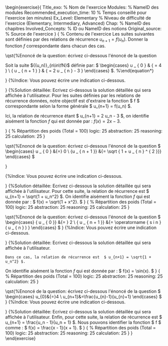 
\begin{exercise}{
Title_exo: % Nom de l'exercice
Modules: % NameID des modules
Recommended_execution_time: 10 % Temps conseillé pour l'exercice (en minutes)
Ex_Level: Elementary % Niveau de difficulté de l'exercice (Elementary, Intermediary, Advanced)
Chap: % NameID des chapitres
Involved_Concepts: % ID ou NameID des notions
Original_source: % Source de l'exercice
}
{
% Contenu de l'exercice
Les suites suivantes sont définies par des relations de récurrence $u_{n+1}=f\left(u_{n}\right)$. 
Donner la fonction $f$ correspondante dans chacun des cas.

\qst{%Enoncé de la question: écrivez ci-dessous l'énoncé de la question

Soit la suite ${(u_n)}_{n\in\fN}$ définie par:
$
\begin{cases}
u _ { 0 }  & { = 4 } \\
   { u _ { n + 1 } } & { = 2 u _ { n } - 3 }
\end{cases}
$.
%\end{equation*}


}
{%Indice: Vous pouvez écrire une indication ci-dessous.

}
{%Solution détaillée: Ecrivez ci-dessous la solution détaillée qui sera affichée à l'utilisateur.
Pour les suites définies par les relations de récurrence données, 
notre objectif est d'extraire la fonction $ f $ correspondante selon la forme générale 
$ u_{n+1} = f(u_n) $. 
   
Ici, la relation de récurrence étant $ u_{n+1} = 2 u_n - 3 $, on identifie aisément
la fonction $f$ qui est donnée par : 
 $f(x) = 2x - 3$.

}
{
% Répartition des poids (Total = 100)
logic: 25
abstraction: 25
reasoning: 25
calculation: 25
}

\qst{%Enoncé de la question: écrivez ci-dessous l'énoncé de la question
$
\begin{cases}
    u _ { 0 } &{=} 0  \\
    {u _ { n + 1 }} &{= \sqrt { 1 + u _ { n } ^ { 2 }}}
\end{cases}
$

}

{%Indice: Vous pouvez écrire une indication ci-dessous.

}
{%Solution détaillée: Ecrivez ci-dessous la solution détaillée qui sera affichée à l'utilisateur.
Pour cette suite, la relation de récurrence est $ u_{n+1} = \sqrt{1 + u_n^2} $. 
On identifie aisément
la fonction $f$ qui est donnée par : 
   $
      f(x) = \sqrt{1 + x^2}.
   $
}
{
% Répartition des poids (Total = 100)
logic: 25
abstraction: 25
reasoning: 25
calculation: 25
}

\qst{%Enoncé de la question: écrivez ci-dessous l'énoncé de la question
$
\begin{cases}
   { u _ { 0 }} &{= } 2  \\
   { u _ { n + 1 }} &{= \operatorname { s i n } ( u _ { n } ) }
\end{cases}
$
}
{%Indice: Vous pouvez écrire une indication ci-dessous.

}
{%Solution détaillée: Ecrivez ci-dessous la solution détaillée qui sera affichée à l'utilisateur.
 
    Dans ce cas, la relation de récurrence est  $ u_{n+1} = \sqrt{1 + u_n^2} $. 
On identifie aisément
la fonction $f$ qui est donnée par : 
   $
      f(x) = \sin(x).
   $
}
{
% Répartition des poids (Total = 100)
logic: 25
abstraction: 25
reasoning: 25
calculation: 25
}

\qst{%Enoncé de la question: écrivez ci-dessous l'énoncé de la question
$
\begin{cases}
   u_{0}&{=}4 \\
   u_{n+1}&=\frac{u_{n}-1}{u_{n}+1}
\end{cases}
$
}
{%Indice: Vous pouvez écrire une indication ci-dessous.

}
{%Solution détaillée: Ecrivez ci-dessous la solution détaillée qui sera affichée à l'utilisateur.
      Enfin, pour cette suite, la relation de récurrence est $ u_{n+1} = \frac{u_n - 1}{u_n + 1} $. 
Nous pouvons identifier la fonction $ f $ comme : 
   $
      f(x) = \frac{x - 1}{x + 1}.
   $
}
{
% Répartition des poids (Total = 100)
logic: 25
abstraction: 25
reasoning: 25
calculation: 25
}
}
\end{exercise}
